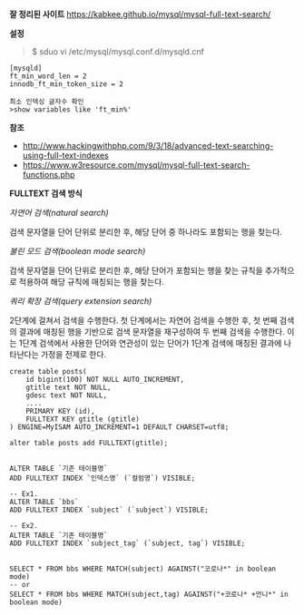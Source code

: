 **잘 정리된 사이트**
https://kabkee.github.io/mysql/mysql-full-text-search/

**설정**
>$ sduo vi /etc/mysql/mysql.conf.d/mysqld.cnf
```
[mysqld]
ft_min_word_len = 2
innodb_ft_min_token_size = 2

최소 인덱싱 글자수 확인
>show variables like 'ft_min%'
```

 **참조**
 
- http://www.hackingwithphp.com/9/3/18/advanced-text-searching-using-full-text-indexes
- https://www.w3resource.com/mysql/mysql-full-text-search-functions.php
 
**FULLTEXT 검색 방식**

*자연어 검색(natural search)*

검색 문자열을 단어 단위로 분리한 후, 해당 단어 중 하나라도 포함되는 행을 찾는다.

*불린 모드 검색(boolean mode search)*

검색 문자열을 단어 단위로 분리한 후, 해당 단어가 포함되는 행을 찾는 규칙을 추가적으로 적용하여 해당 규칙에 매칭되는 행을 찾는다.

*쿼리 확장 검색(query extension search)*

2단계에 걸쳐서 검색을 수행한다. 첫 단계에서는 자연어 검색을 수행한 후, 첫 번째 검색의 결과에 매칭된 행을 기반으로 검색 문자열을 재구성하여 두 번째 검색을 수행한다. 이는 1단계 검색에서 사용한 단어와 연관성이 있는 단어가 1단계 검색에 매칭된 결과에 나타난다는 가정을 전제로 한다.

```
create table posts(
    id bigint(100) NOT NULL AUTO_INCREMENT,
    gtitle text NOT NULL,
    gdesc text NOT NULL,
    ....
    PRIMARY KEY (id),
    FULLTEXT KEY gtitle (gtitle)
) ENGINE=MyISAM AUTO_INCREMENT=1 DEFAULT CHARSET=utf8;

alter table posts add FULLTEXT(gtitle);


ALTER TABLE `기존 테이블명` 
ADD FULLTEXT INDEX `인덱스명` (`컬럼명`) VISIBLE;

-- Ex1.
ALTER TABLE `bbs` 
ADD FULLTEXT INDEX `subject` (`subject`) VISIBLE;

-- Ex2.
ALTER TABLE `기존 테이블명` 
ADD FULLTEXT INDEX `subject_tag` (`subject, tag`) VISIBLE;


SELECT * FROM bbs WHERE MATCH(subject) AGAINST("코로나*" in boolean mode)
-- or
SELECT * FROM bbs WHERE MATCH(subject,tag) AGAINST("+코로나* +언니*" in boolean mode)

```
